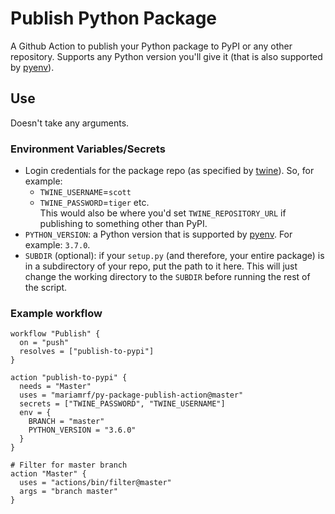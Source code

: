 # Publish Python Package
A Github Action to publish your Python package to PyPI or any other repository. Supports any Python version you'll give it (that is also supported by [pyenv](https://github.com/pyenv/pyenv)).

## Use
Doesn't take any arguments.

### Environment Variables/Secrets
- Login credentials for the package repo (as specified by [twine](https://twine.readthedocs.io/en/latest/#environment-variables)). So, for example:
    - `TWINE_USERNAME`=`scott`
    - `TWINE_PASSWORD`=`tiger`
    etc.  
This would also be where you'd set `TWINE_REPOSITORY_URL` if publishing to something other than PyPI.
- `PYTHON_VERSION`: a Python version that is supported by [pyenv](https://github.com/pyenv/pyenv). For example: `3.7.0`.
- `SUBDIR` (optional): if your `setup.py` (and therefore, your entire package) is in a subdirectory of your repo, put the path to it here. This will just change the working directory to the `SUBDIR` before running the rest of the script.

### Example workflow
```hcl
workflow "Publish" {
  on = "push"
  resolves = ["publish-to-pypi"]
}

action "publish-to-pypi" {
  needs = "Master"
  uses = "mariamrf/py-package-publish-action@master"
  secrets = ["TWINE_PASSWORD", "TWINE_USERNAME"]
  env = {
    BRANCH = "master"
    PYTHON_VERSION = "3.6.0"
  }
}

# Filter for master branch
action "Master" {
  uses = "actions/bin/filter@master"
  args = "branch master"
}
```
